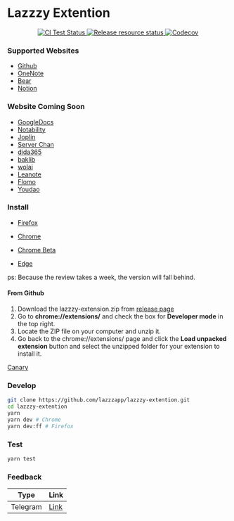 # Lazzzy Extention

<p align="center">
    <a href="https://github.com/lazzzyapp/lazzzy-extension/actions">
      <img src="https://github.com/lazzzyapp/lazzzy-extension/workflows/CI%20Test/badge.svg" alt="CI Test Status">
    </a>
     <a href="https://github.com/lazzzyapp/lazzzy-extension/actions">
      <img src="https://github.com/lazzzyapp/lazzzy-extension/workflows/Release%20resource/badge.svg" alt="Release resource status">
    </a>
    <a href="https://codecov.io/gh/lazzzyapp/lazzzy-extension">
      <img src="https://img.shields.io/codecov/c/github/lazzzyapp/lazzzy-extension/master.svg?style=flat-square" alt="Codecov">
    </a>
</p>

### Supported Websites

- [Github](https://github.com)
- [OneNote](https://www.onenote.com/)
- [Bear](https://bear.app)
- [Notion](https://www.notion.so/)

### Website Coming Soon

- [GoogleDocs](https://www.docs.google.com)
- [Notability]()
- [Joplin](https://joplinapp.org/)
- [Server Chan](http://sc.ftqq.com/3.version)
- [dida365](https://dida365.com/)
- [baklib](https://www.baklib-free.com/)
- [wolai](https://www.wolai.com/)
- [Leanote](https://github.com/leanote/leanote)
- [Flomo](https://flomoapp.com/)
- [Youdao](https://note.youdao.com/)

### Install

- [Firefox]()

- [Chrome]()

- [Chrome Beta]()

- [Edge]()

ps: Because the review takes a week, the version will fall behind.

#### From Github

1. Download the lazzzy-extension.zip from [release page](https://github.com/lazzzapp/lazzzy-extention/releases)
2. Go to **chrome://extensions/** and check the box for **Developer mode** in the top right.
3. Locate the ZIP file on your computer and unzip it.
4. Go back to the chrome://extensions/ page and click the **Load unpacked extension** button and select the unzipped folder for your extension to install it.

[Canary](https://github.com/lazzzapp/lazzzy-extention/releases/tag/canary)

### Develop

```bash
git clone https://github.com/lazzzapp/lazzzy-extention.git
cd lazzzy-extention
yarn
yarn dev # Chrome
yarn dev:ff # Firefox
```

### Test

```bash
yarn test
```

### Feedback

| Type     | Link     |
| -------- | -------- |
| Telegram | [Link]() |
